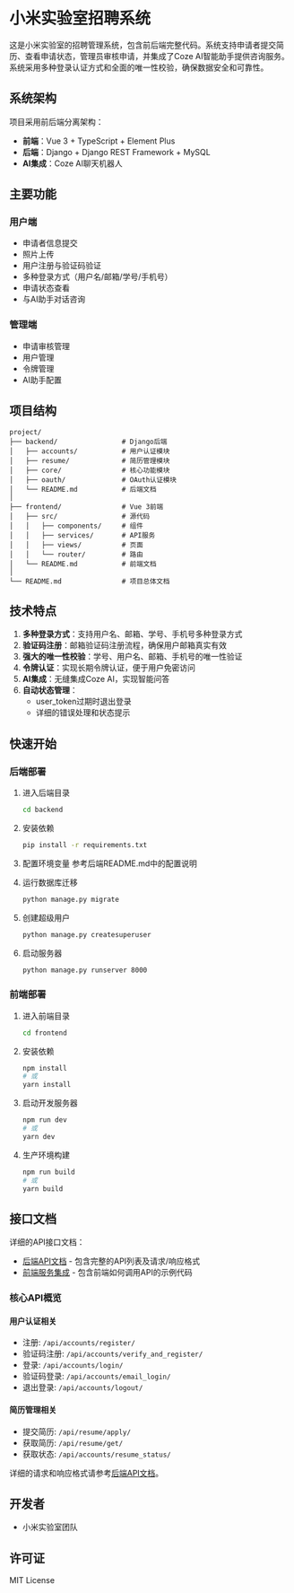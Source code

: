 # 小米实验室招聘系统

这是小米实验室的招聘管理系统，包含前后端完整代码。系统支持申请者提交简历、查看申请状态，管理员审核申请，并集成了Coze AI智能助手提供咨询服务。系统采用多种登录认证方式和全面的唯一性校验，确保数据安全和可靠性。

## 系统架构

项目采用前后端分离架构：

- **前端**：Vue 3 + TypeScript + Element Plus
- **后端**：Django + Django REST Framework + MySQL
- **AI集成**：Coze AI聊天机器人

## 主要功能

### 用户端
- 申请者信息提交
- 照片上传
- 用户注册与验证码验证
- 多种登录方式（用户名/邮箱/学号/手机号）
- 申请状态查看
- 与AI助手对话咨询

### 管理端
- 申请审核管理
- 用户管理
- 令牌管理
- AI助手配置

## 项目结构

```
project/
├── backend/                # Django后端
│   ├── accounts/           # 用户认证模块
│   ├── resume/             # 简历管理模块
│   ├── core/               # 核心功能模块
│   ├── oauth/              # OAuth认证模块
│   └── README.md           # 后端文档
│
├── frontend/               # Vue 3前端
│   ├── src/                # 源代码
│   │   ├── components/     # 组件
│   │   ├── services/       # API服务
│   │   ├── views/          # 页面
│   │   └── router/         # 路由
│   └── README.md           # 前端文档
│
└── README.md               # 项目总体文档
```

## 技术特点

1. **多种登录方式**：支持用户名、邮箱、学号、手机号多种登录方式
2. **验证码注册**：邮箱验证码注册流程，确保用户邮箱真实有效
3. **强大的唯一性校验**：学号、用户名、邮箱、手机号的唯一性验证
4. **令牌认证**：实现长期令牌认证，便于用户免密访问
5. **AI集成**：无缝集成Coze AI，实现智能问答
6. **自动状态管理**：
   - user_token过期时退出登录
   - 详细的错误处理和状态提示

## 快速开始

### 后端部署

1. 进入后端目录
   ```bash
   cd backend
   ```

2. 安装依赖
   ```bash
   pip install -r requirements.txt
   ```

3. 配置环境变量
   参考后端README.md中的配置说明

4. 运行数据库迁移
   ```bash
   python manage.py migrate
   ```

5. 创建超级用户
   ```bash
   python manage.py createsuperuser
   ```

6. 启动服务器
   ```bash
   python manage.py runserver 8000
   ```

### 前端部署

1. 进入前端目录
   ```bash
   cd frontend
   ```

2. 安装依赖
   ```bash
   npm install
   # 或
   yarn install
   ```

3. 启动开发服务器
   ```bash
   npm run dev
   # 或
   yarn dev
   ```

4. 生产环境构建
   ```bash
   npm run build
   # 或
   yarn build
   ```

## 接口文档

详细的API接口文档：
- [后端API文档](backend/README.md#API接口文档) - 包含完整的API列表及请求/响应格式
- [前端服务集成](frontend/README.md#API集成) - 包含前端如何调用API的示例代码

### 核心API概览

#### 用户认证相关
- 注册: `/api/accounts/register/`
- 验证码注册: `/api/accounts/verify_and_register/`
- 登录: `/api/accounts/login/`
- 验证码登录: `/api/accounts/email_login/`
- 退出登录: `/api/accounts/logout/`

#### 简历管理相关
- 提交简历: `/api/resume/apply/`
- 获取简历: `/api/resume/get/`
- 获取状态: `/api/accounts/resume_status/`

详细的请求和响应格式请参考[后端API文档](backend/README.md#API接口文档)。

## 开发者

- 小米实验室团队

## 许可证

MIT License 